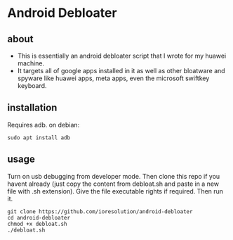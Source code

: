 # Android Debloater

## about
- This is essentially an android debloater script that I wrote for my huawei machine. 
- It targets all of google apps installed in it as well as other bloatware and spyware like huawei apps, meta apps, even the microsoft swiftkey keyboard.	
## installation
Requires adb.
on debian:
```
sudo apt install adb
```
## usage
Turn on usb debugging from developer mode. 
Then clone this repo if you havent already (just copy the content 
from debloat.sh and paste in a new file with .sh extension). Give the file 
executable rights if required. Then run it.

``` 
git clone https://github.com/ioresolution/android-debloater
cd android-debloater 
chmod +x debloat.sh
./debloat.sh
```

